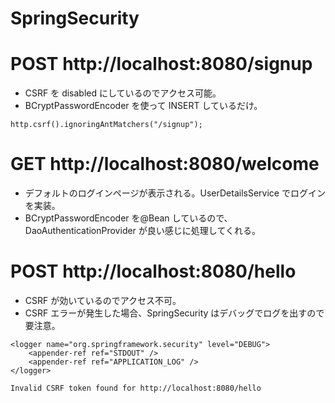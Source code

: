 # SpringSecurity

# POST http://localhost:8080/signup

- CSRF を disabled にしているのでアクセス可能。
- BCryptPasswordEncoder を使って INSERT しているだけ。

```
http.csrf().ignoringAntMatchers("/signup");
```

# GET http://localhost:8080/welcome

- デフォルトのログインページが表示される。UserDetailsService でログインを実装。
- BCryptPasswordEncoder を@Bean しているので、DaoAuthenticationProvider が良い感じに処理してくれる。

# POST http://localhost:8080/hello

- CSRF が効いているのでアクセス不可。
- CSRF エラーが発生した場合、SpringSecurity はデバッグでログを出すので要注意。

```
<logger name="org.springframework.security" level="DEBUG">
    <appender-ref ref="STDOUT" />
    <appender-ref ref="APPLICATION_LOG" />
</logger>
```

```
Invalid CSRF token found for http://localhost:8080/hello
```
